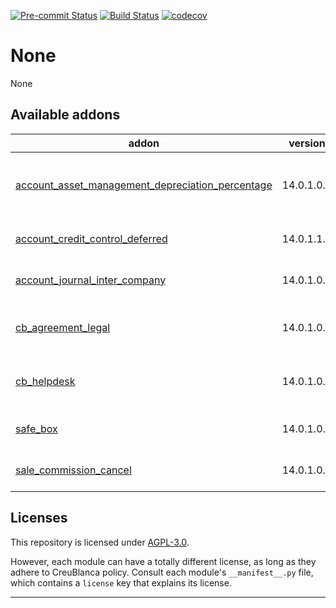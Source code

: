 
<!-- /!\ Non OCA Context : Set here the badge of your runbot / runboat instance. -->
[![Pre-commit Status](https://github.com/tegin/cb-addons/actions/workflows/pre-commit.yml/badge.svg?branch=14.0)](https://github.com/tegin/cb-addons/actions/workflows/pre-commit.yml?query=branch%3A14.0)
[![Build Status](https://github.com/tegin/cb-addons/actions/workflows/test.yml/badge.svg?branch=14.0)](https://github.com/tegin/cb-addons/actions/workflows/test.yml?query=branch%3A14.0)
[![codecov](https://codecov.io/gh/tegin/cb-addons/branch/14.0/graph/badge.svg)](https://codecov.io/gh/tegin/cb-addons)
<!-- /!\ Non OCA Context : Set here the badge of your translation instance. -->

<!-- /!\ do not modify above this line -->

# None

None

<!-- /!\ do not modify below this line -->

<!-- prettier-ignore-start -->

[//]: # (addons)

Available addons
----------------
addon | version | maintainers | summary
--- | --- | --- | ---
[account_asset_management_depreciation_percentage](account_asset_management_depreciation_percentage/) | 14.0.1.0.0 |  | Account Asset Management Depreciation Percentage
[account_credit_control_deferred](account_credit_control_deferred/) | 14.0.1.1.0 |  | Defferred credit control mails
[account_journal_inter_company](account_journal_inter_company/) | 14.0.1.0.0 |  | Creates inter company relations
[cb_agreement_legal](cb_agreement_legal/) | 14.0.1.0.0 |  | Create contract from agreement
[cb_helpdesk](cb_helpdesk/) | 14.0.1.0.0 |  | Helpdesk from OCA with some modifications
[safe_box](safe_box/) | 14.0.1.0.0 |  | Creates inter company relations
[sale_commission_cancel](sale_commission_cancel/) | 14.0.1.0.0 |  | Creates inter company relations

[//]: # (end addons)

<!-- prettier-ignore-end -->

## Licenses

This repository is licensed under [AGPL-3.0](LICENSE).

However, each module can have a totally different license, as long as they adhere to CreuBlanca
policy. Consult each module's `__manifest__.py` file, which contains a `license` key
that explains its license.

----
<!-- /!\ Non OCA Context : Set here the full description of your organization. -->
